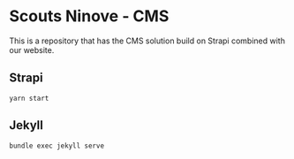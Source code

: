 # Scouts Ninove - CMS 

This is a repository that has the CMS solution build on Strapi combined with our website.

## Strapi
    yarn start
## Jekyll
    bundle exec jekyll serve
